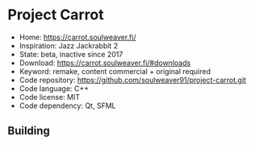 # Project Carrot

- Home: https://carrot.soulweaver.fi/
- Inspiration: Jazz Jackrabbit 2
- State: beta, inactive since 2017
- Download: https://carrot.soulweaver.fi/#downloads
- Keyword: remake, content commercial + original required
- Code repository: https://github.com/soulweaver91/project-carrot.git
- Code language: C++
- Code license: MIT
- Code dependency: Qt, SFML

## Building

